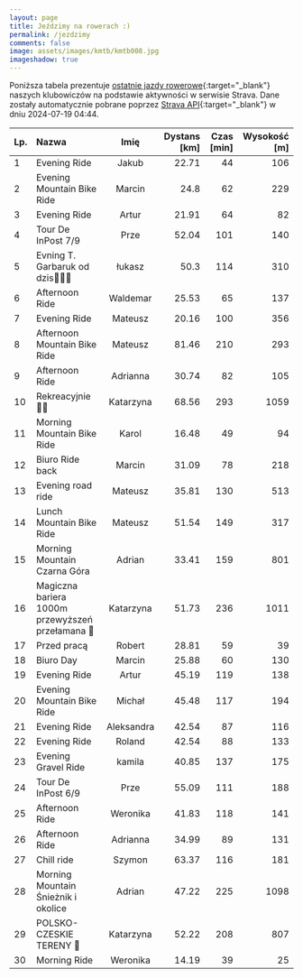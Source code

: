 ```yaml
---
layout: page
title: Jeździmy na rowerach :)
permalink: /jezdzimy
comments: false
image: assets/images/kmtb/kmtb008.jpg
imageshadow: true
---
```


Poniższa tabela prezentuje [ostatnie jazdy rowerowe](https://www.strava.com/clubs/336381){:target="_blank"} naszych klubowiczów na podstawie aktywności w serwisie Strava. Dane zostały automatycznie pobrane poprzez [Strava API](https://developers.strava.com/docs/reference/#api-Clubs-getClubActivitiesById){:target="_blank"} w dniu 2024-07-19 04:44.

Lp. | Nazwa | Imię | Dystans [km] | Czas [min] | Wysokość [m]
:--- | :--- | :---: | ---: | ---: | ---:
1|Evening Ride|Jakub|22.71|44|106
2|Evening Mountain Bike Ride|Marcin|24.8|62|229
3|Evening Ride|Artur|21.91|64|82
4|Tour De InPost 7/9|Prze|52.04|101|140
5|Evning T. Garbaruk od dzis😵‍💫🤠|łukasz|50.3|114|310
6|Afternoon Ride|Waldemar|25.53|65|137
7|Evening Ride|Mateusz|20.16|100|356
8|Afternoon Mountain Bike Ride|Mateusz|81.46|210|293
9|Afternoon Ride|Adrianna|30.74|82|105
10|Rekreacyjnie 🚴💚|Katarzyna|68.56|293|1059
11|Morning Mountain Bike Ride|Karol|16.48|49|94
12|Biuro Ride back|Marcin|31.09|78|218
13|Evening road ride|Mateusz|35.81|130|513
14|Lunch Mountain Bike Ride|Mateusz|51.54|149|317
15|Morning Mountain Czarna Góra|Adrian|33.41|159|801
16|Magiczna bariera 1000m przewyższeń przełamana 💪|Katarzyna|51.73|236|1011
17|Przed pracą|Robert|28.81|59|39
18|Biuro Day|Marcin|25.88|60|130
19|Evening Ride|Artur|45.19|119|138
20|Evening Mountain Bike Ride|Michał|45.48|117|194
21|Evening Ride|Aleksandra|42.54|87|116
22|Evening Ride|Roland|42.54|88|133
23|Evening Gravel Ride|kamila|40.85|137|175
24|Tour De InPost 6/9|Prze|55.09|111|188
25|Afternoon Ride|Weronika|41.83|118|141
26|Afternoon Ride|Adrianna|34.99|89|131
27|Chill ride|Szymon|63.37|116|181
28|Morning Mountain Śnieżnik i okolice|Adrian|47.22|225|1098
29|POLSKO-CZESKIE TERENY 🚴|Katarzyna|52.22|208|807
30|Morning Ride|Weronika|14.19|39|25
